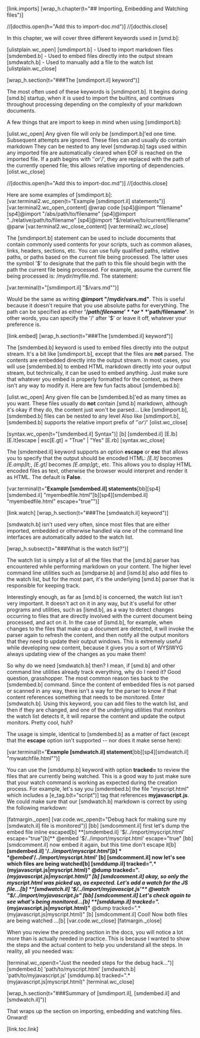 [link.imports]
[wrap_h.chapter(t="## Importing, Embedding and Watching files")]

//[docthis.open(h="Add this to import-doc.md")]
//[docthis.close]


In this chapter, we will cover three different keywords used in [smd.b]:

[ulistplain.wc_open]
[smdimport.b] - Used to import markdown files
[smdembed.b] - Used to embed files directly into the output stream
[smdwatch.b] - Used to manually add a file to the watch list
[ulistplain.wc_close]

[wrap_h.section(t="###The [smdimport.il] keyword")]

The most often used of these keywords is [smdimport.b]. It begins during [smd.b] startup, when it is used to import the builtins, and continues throughout processing depending on the complexity of your markdown documents.

A few things that are import to keep in mind when using [smdimport.b]:

[ulist.wc_open]
Any given file will only be [smdimport.b]'ed one time. Subsequent attempts are ignored.
These files can and usually do contain markdown
They can be nested to any level
[smdwrap.b] tags used within any imported file are automatically cleared when EOF is reached on the imported file.
If a path begins with '$' or '$/', they are replaced with the path of the currently opened file; this allows relative importing of dependencies.
[olist.wc_close]

//[docthis.open(h="Add this to import-doc.md")]
//[docthis.close]

Here are some examples of [smdimport.b]:
[var.terminal2.wc_open(t="Example [smdimport.il] statements")]
    [var.terminal2.wc_open_content]
        @wrap code
            [sp4]@import "filename"
            [sp4]@import "/abs/path/to/filename"
            [sp4]@import "../relative/path/to/filename"
            [sp4]@import "$/relative/to/current/filename"
        @parw
    [var.terminal2.wc_close_content]
[var.terminal2.wc_close]

The [smdimport.b] statement can be used to include documents that contain commonly used contents for your scripts, such as common aliases, links, headers, sections, etc. You can use fully qualified paths, relative paths, or paths based on the current file being processed. The latter uses the symbol '$' to designate that the path to this file should begin with the path the current file being processed. For example, assume the current file being processed is: /mydir/myfile.md. The statement:

[var.terminal(t="[smdimport.il] \"$/vars.md\"")]

Would be the same as writing **@import "/mydir/vars.md"**. This is useful because it doesn't require that you use absolute paths for everything. The path can be specified as either **'$/path/filename'** or **'$path/filename'**. In other words, you can specify the '/' after '$' or leave it off, whatever your preference is.

[link.embed]
[wrap_h.section(t="###The [smdembed.il] keyword")]

The [smdembed.b] keyword is used to embed files directly into the output stream. It's a bit like [smdimport.b], except that the files are **not** parsed. The contents are embedded directly into the output stream. In most cases, you will use [smdembed.b] to embed HTML markdown directly into your output stream, but technically, it can be used to embed anything. Just make sure that whatever you embed is properly formatted for the context, as there isn't any way to modify it. Here are few fun facts about [smdembed.b]: 

[ulist.wc_open]
Any given file can be [smdembed.b]'ed as many times as you want.
These files usually do **not** contain [smd.b] markdown, although it's okay if they do, the content just won't be parsed...
Like [smdimport.b], [smdembed.b] files can be nested to any level
Also like [smdimport.b], [smdembed.b] supports the relative import prefix of '$' or '$/'
[olist.wc_close]

[syntax.wc_open(t="[smdembed.il] Syntax")]
[b]
[smdembed.il] [E.lb] [E.lt]escape | esc[E.gt] = "True" | "Yes" [E.rb]
[syntax.wc_close]

The [smdembed.il] keyword supports an option **escape** or **esc** that allows you to specify that the output should be encoded HTML: *[E.lt]* becomes *[E.amp]lt;*, *[E.gt]* becomes *[E.amp]gt;*, etc. This allows you to display HTML encoded files as text, otherwise the browser would interpret and render it as HTML. The default is **False**.

[var.terminal(t="**Example [smdembed.il] statements**[bb][sp4][smdembed.il] \"myembedfile.html\"[b][sp4][smdembed.il] \"myembedfile.html\" escape=\"true\"")]

[link.watch]
[wrap_h.section(t="###The [smdwatch.il] keyword")]

[smdwatch.b] isn't used very often, since most files that are either imported, embedded or otherwise handled via one of the command line interfaces are automatically added to the watch list.

[wrap_h.subsect(t="###What is the watch list?")]

The watch list is simply a list of all the files that the [smd.b] parser has encountered while performing markdown on your content. The higher level command line utilities such as [smdparse.b] and [ismd.b] also add files to the watch list, but for the most part, it's the underlying [smd.b] parser that is responsible for keeping track. 

Interestingly enough, as far as [smd.b] is concerned, the watch list isn't very important. It doesn't act on it in any way, but it's useful for other programs and utilities, such as [ismd.b], as a way to detect changes occurring to files that are directly involved with the current document being processed, and act on it. In the case of [ismd.b], for example, when changes to the files that make up a document are detected, it will invoke the parser again to refresh the content, and then notify all the output monitors that they need to update their output windows. This is extremely useful while developing new content, because it gives you a sort of WYSIWYG always updating view of the changes as you make them!

So why do we need [smdwatch.b] then? I mean, if [smd.b] and other command line utilities already track everything, why do I need it? Good question, grasshopper. The most common reason ties back to the [smdembed.b] command. Since the content of embedded files is not parsed or scanned in any way, there isn't a way for the parser to know if that content references something that needs to be monitored. Enter [smdwatch.b]. Using this keyword, you can add files to the watch list, and then if they are changed, and one of the underlying utilities that monitors the watch list detects it, it will reparse the content and update the output monitors. Pretty cool, huh?

The usage is simple, identical to [smdembed.b] as a matter of fact (except that the **escape** option isn't supported -- nor does it make sense here):

[var.terminal(t="**Example [smdwatch.il] statement**[bb][sp4][smdwatch.il] \"mywatchfile.html\"")]

You can use the [smddump.b] keyword with option **tracked=** to review the files that are currently being watched. This is a good way to just make sure that your watch command is working as expected during the creation process. For example, let's say you [smdembed.b] the file "myscript.html" which includes a [e_tag.b(t="script")] tag that references **myjavascript.js**. We could make sure that our [smdwatch.b] markdown is correct by using the following markdown:

[fatmargin._open]
[var.code.wc_open(t="Debug hack for making sure my [smdwatch.il] file is monitored")]
[bb]
[smdcomment.il] first let's dump the embed file inline escaped[b]
**[smdembed.il] '$/../import/myscript.html' escape="true"[b]**
@embed '$/../import/myscript.html' escape="true"
[bb]
[smdcomment.il] now embed it again, but this time don't escape it[b]
**[smdembed.il] '$/../import/myscript.html'[b]**
@embed '$/../import/myscript.html'
[b]
[smdcomment.il] now let's see which files are being watched[b]
**[smddump.il] tracked=".*(myjavascript.js|myscript.html)"**
@dump tracked=".*(myjavascript.js|myscript.html)"
[b]
[smdcomment.il] okay, so only the *myscript.html* was picked up, as expected. Let's add a watch for the JS file...[b]
**[smdwatch.il] '$/../import/myjavascipt.js'**
@watch "$/../import/myjavascript.js"
[bb]
[smdcomment.il] Let's check again to see what's being monitored...[b]
**[smddump.il] tracked=".*(myjavascript.js|myscript.html)"**
@dump tracked=".*(myjavascript.js|myscript.html)"
[b]
[smdcomment.il] Cool! Now both files are being watched ...[b]
[var.code.wc_close]
[fatmargin._close]

When you review the preceding section in the docs, you will notice a lot more than is actually needed in practice. This is because I wanted to show the steps and the actual content to help you understand all the steps. In reality, all you needed was:

[terminal.wc_open(t="Just the needed steps for the debug hack...")]
[smdembed.b] 'path/to/myscript.html'
[smdwatch.b] 'path/to/myjavascript.js'
[smddump.b] tracked=".*(myjavascript.js|myscript.html)"
[terminal.wc_close]

[wrap_h.section(t="###Summary of [smdimport.il], [smdembed.il] and [smdwatch.il]")]

That wraps up the section on importing, embedding and watching files. Onward!

[link.toc.link]
